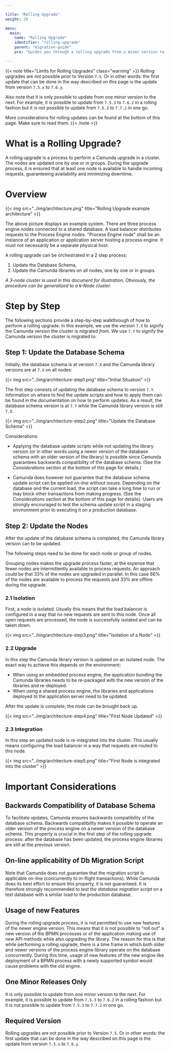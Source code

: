 ```yaml
---

title: "Rolling Upgrade"
weight: 20

menu:
  main:
    name: "Rolling Upgrade"
    identifier: "rolling-upgrade"
    parent: "migration-guide"
    pre: "Guides you through a rolling upgrade from a minor version to another"

---
```


{{< note title="Limits for Rolling Upgrades" class="warning" >}}
Rolling upgrades are not possible prior to Version `7.5`. Or in other words: the first update that can be done in the way described on this page is the update from version `7.5.x` to `7.6.y`.

Also note that it is only possible to update from one minor version to the next. For example, it is possible to update from `7.5.3` to `7.6.2` in a rolling fashion but it is not possible to update from `7.5.3` to `7.7.2` in one go.

More considerations for rolling updates can be found at the bottom of this page. Make sure to read them.
{{< /note >}}

# What is a Rolling Upgrade?

A rolling upgrade is a process to perform a Camunda upgrade in a cluster. The nodes are updated one by one or in groups.
During the upgrade process, it is ensured that at least one node is available to handle incoming requests, guaranteeing availability and minimizing downtime.

# Overview

{{< img src="../img/architecture.png" title="Rolling Upgrade example architecture" >}}

The above picture displays an example system. There are three process engine nodes connected to a shared database.
A load balancer distributes requests to the Process Engine nodes.
"Process Engine node" shall be an instance of an application or application server hosting a process engine.
It must not necessarily be a separate physical host.

A rolling upgrade can be orchestrated in a 2 step process:

1. Update the Database Schema,
2. Update the Camunda libraries on all nodes, one by one or in groups.

_A 3-node cluster is used in this document for illustration. Obviously, the procedure can be generalized to a `N`-Node cluster._

# Step by Step

The following sections provide a step-by-step walkthrough of how to perform a rolling upgrade.
In this example, we use the version `7.X` to signify the Camunda version the cluster is migrated _from_.
We use `7.Y` to signify the Camunda version the cluster is migrated _to_.

## Step 1: Update the Database Schema

Initially, the database schema is at version `7.X` and the Camunda library versions are at `7.X` on all nodes:

{{< img src="../img/architecture-step1.png" title="Initial Situation" >}}

The first step consists of updating the database schema to version `7.Y`. Information on where to find the update scripts and how to apply them can be found in the documentation on how to perform updates.
As a result, the database schema version is at `7.Y` while the Camunda library version is still `7.X`:

{{< img src="../img/architecture-step2.png" title="Update the Database Schema" >}}

Considerations:

* Applying the database update scripts while not updating the library version (or in other words using a newer version of the database schema with an older version of the library) is possible since Camunda guarantees backwards compatibility of the database schema. (See the _Considerations_ section at the bottom of this page for details.)

* Camunda does however not guarantee that the database schema update script can be applied _on-line_ without issues. Depending on the database and the current load, the script can take a long time to run or may block other transactions from making progress. (See the _Considerations_ section at the bottom of this page for details). Users are strongly encouraged to test the schema update script in a staging environment prior to executing it on a production database.

## Step 2: Update the Nodes

After the update of the database schema is completed, the Camunda library version can to be updated.

The following steps need to be done for each node or group of nodes.

Grouping nodes makes the upgrade process faster, at the expense that fewer nodes are intermittently available to process requests. An approach could be that 33% of the nodes are upgraded in parallel. In this case 66% of the nodes are available to process the requests and 33% are offline during the upgrade.

### 2.1 Isolation

First, a node is isolated. Usually this means that the load balancer is configured in a way that no new requests are sent to this node.
Once all open requests are processed, the node is successfully isolated and can be taken down.

{{< img src="../img/architecture-step3.png" title="Isolation of a Node" >}}

### 2.2 Upgrade

In this step the Camunda library version is updated on an isolated node. The exact way to achieve this depends on the environment:

* When using an embedded process engine, the application bundling the Camunda libraries needs to be re-packaged with the new version of the libraries and re-deployed.
* When using a shared process engine, the libraries and applications deployed to the application server need to be updated.

After the update is complete, the node can be brought back up.

{{< img src="../img/architecture-step4.png" title="First Node Updated" >}}

### 2.3 Integration

In this step an updated node is re-integrated into the cluster. This usually means configuring the load balancer in a way that requests are routed to this node.

{{< img src="../img/architecture-step5.png" title="First Node is integrated into the cluster" >}}

# Important Considerations

## Backwards Compatibility of Database Schema

To facilitate updates, Camunda ensures backwards compatibility of the database schema.
Backwards compatibility makes it possible to operate an older version of the process engine on a newer version of the database schema. This property is crucial in the first step of the rolling upgrade process: after the database has been updated, the process engine libraries are still at the previous version.

## On-line applicability of Db Migration Script

Note that Camunda does not guarantee that the migration script is applicable on-line (concurrently to in-flight transactions).
While Camunda does its best effort to ensure this property, it is not guaranteed. It is therefore strongly recommended to _test the database migration script_ on a test database with a similar load to the production database.

## Usage of new Features

During the rolling upgrade process, it is not permitted to use new features of the newer engine version. This means that it is not possible to "roll out" a new version of the BPMN processes or of the application making use of new API methods while also upgrading the library. The reason for this is that while performing a rolling upgrade, there is a time frame in which both older and newer versions of the process engine library operate on the database concurrently. During this time, usage of new features of the new engine like deployment of a BPMN process with a newly supported symbol would cause problems with the old engine.

## One Minor Releases Only

It is only possible to update from one minor version to the next. For example, it is possible to update from `7.5.3` to `7.6.2` in a rolling fashion but it is not possible to update from `7.5.3` to `7.7.2` in one go.

## Required Version

Rolling upgrades are not possible prior to Version `7.5`. Or in other words: the first update that can be done in the way described on this page is the update from version `7.5.x` to `7.6.y`.
